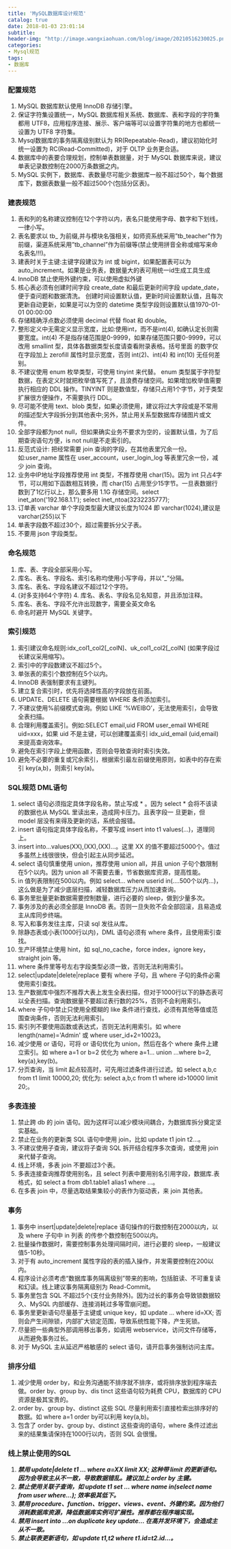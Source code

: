 ```yaml
---
title: 'MySQL数据库设计规范'
catalog: true
date: 2018-01-03 23:01:14
subtitle:
header-img: "http://image.wangxiaohuan.com/blog/image/20210516230025.png"
categories:
- Mysql规范
tags:
- 数据库
---
```


### 配置规范

1. MySQL 数据库默认使用 InnoDB 存储引擎。
2. 保证字符集设置统一，MySQL 数据库相关系统、数据库、表和字段的字符集都用 UTF8，应用程序连接、展示、客户端等可以设置字符集的地方也都统一设置为 UTF8 字符集。
3. Mysql数据库的事务隔离级别默认为 RR(Repeatable-Read)，建议初始化时统一设置为 RC(Read-Committed)，对于 OLTP 业务更合适。
4. 数据库中的表要合理规划，控制单表数据量，对于 MySQL 数据库来说，建议单表记录数控制在2000万条数据之内。
5. MySQL 实例下，数据库、表数量尽可能少:数据库一般不超过50个，每个数据库下，数据表数量一般不超过500个(包括分区表)。

### 建表规范

1. 表和列的名称建议控制在12个字符以内，表名只能使用字母、数字和下划线，一律小写。
2. 表名要求以 tb_ 为前缀,并与模块名强相关，如师资系统采用”tb_teacher”作为前缀，渠道系统采用”tb_channel”作为前缀等(禁止使用拼音全称或缩写来命名表名!!!)。
3. 建表时关于主键:主键字段建议为 int 或 bigint，如果配置表可以为auto_increment。如果是业务表，数据量大的表可用统一id生成工具生成
4. InnoDB 禁止使用外键约束，可以使用虚拟外键
5. 核心表必须有创建时间字段 create_date 和最后更新时间字段 update_date，便于查问题和数据清洗。
   创建时间设置默认值，更新时间设置默认值，且每次更新自动更新，如果是可以为空的 datetime 类型字段则设置默认值1970-01-01 00:00:00
6. 存储精确浮点数必须使用 decimal 代替 float 和 double。
7. 整形定义中无需定义显示宽度，比如:使用int，而不是int(4), 如确认定长则需要宽度。int(4) 不是指存储范围是0-9999，如果存储范围只要0-9999，可以改用 smallint 型，具体各数据类型长度请查看附录表格。括号里面
   的数字仅在字段加上 zerofill 属性时显示宽度，否则 int(2)、int(4) 和 int(10) 无任何差别。
8. 不建议使用 enum 枚举类型，可使用 tinyint 来代替。 enum 类型属于字符型数据，在表定义时就把枚举值写死了，且浪费存储空间。如果增加枚举值需要执行相应的 DDL 操作。TINYINT 则是数值型，存储只占用1个字节，对于类型扩展很方便操作，不需要执行 DDL。
9. 尽可能不使用 text、blob 类型，如果必须使用，建议将过大字段或是不常用的描述型大字段拆分到其他表中;另外，禁止用关系型数据库存储图片或文件。
10. 全部字段都为not null，但如果确实业务不要求为空的，设置默认值，为了后期查询语句方便，is not null是不走索引的。
11. 反范式设计: 把经常需要 join 查询的字段，在其他表里冗余一份。如:user_name 属性在 user_account，user_login_log 等表里冗余一份，减少 join 查询。
12. 业务中IP地址字段推荐使用 int 类型，不推荐使用 char(15)。因为 int 只占4字节，可以用如下函数相互转换，而 char(15) 占用至少15字节。一旦表数据行数到了1亿行以上，那么要多用 1.1G 存储空间。select inet_aton('192.168.1.1'); select inet_ntoa(3232235777);
13. 订单表 varchar 单个字段类型最大建议长度为1024 即 varchar(1024),建议是 varchar(255)以下
14. 单表字段数不超过30个，超过需要拆分父子表。
15. 不要用 json 字段类型。

### 命名规范

1. 库、表、字段全部采用小写。
2. 库名、表名、字段名、索引名称均使用小写字母，并以“_”分隔。
3. 库名、表名、字段名建议不超过12个字符。
4. (对多支持64个字符) 4. 库名、表名、字段名见名知意，并且添加注释。
5. 库名、表名、字段不允许出现数字，需要全英文命名
6. 命名时避开 MySQL 关键字。

### 索引规范

1. 索引建议命名规则:idx_col1_col2[_colN]、uk_col1_col2[_colN] (如果字段过长建议采用缩写)。
2. 索引中的字段数建议不超过5个。
3. 单张表的索引个数控制在5个以内。
4. InnoDB 表强制要求有主键列。
5. 建立复合索引时，优先将选择性高的字段放在前面。
6. UPDATE、DELETE 语句需要根据 WHERE 条件添加索引。
7. 不建议使用%前缀模式查询。例如 LIKE ‘%WEIBO’，无法使用索引，会导致全表扫描。
8. 合理利用覆盖索引。例如:SELECT email,uid FROM user_email WHERE uid=xxx，如果 uid 不是主键，可以创建覆盖索引 idx_uid_email (uid,email) 来提高查询效率。
9. 避免在索引字段上使用函数，否则会导致查询时索引失效。
10. 避免不必要的重复或冗余索引，根据索引最左前缀使用原则，如表中的存在索引 key(a,b)，则索引 key(a)。

### SQL规范 DML语句

1. select 语句必须指定具体字段名称，禁止写成 * 。因为 select * 会将不该读的数据也从 MySQL 里读出来，造成网卡压力。且表字段一 旦更新，但 model 层没有来得及更新的话，系统会报错。
2. insert 语句指定具体字段名称，不要写成 insert into t1 values(...)，道理同上。
3. insert into...values(XX),(XX),(XX)...。这里 XX 的值不要超过5000个。值过多虽然上线很很快，但会引起主从同步延迟。
4. select 语句慎重使用 union，推荐使用 union all，并且 union 子句个数限制在5个以内。因为 union all 不需要去重，节省数据库资源，提高性能。
5. in 值列表限制在500以内。例如 select... where userid in(....500个以内...)，这么做是为了减少底层扫描，减轻数据库压力从而加速查询。
6. 事务里批量更新数据需要控制数量，进行必要的 sleep，做到少量多次。
7. 事务涉及的表必须全部是 InnoDB 表。否则一旦失败不会全部回滚，且易造成主从库同步终端。
8. 写入和事务发往主库，只读 sql 发往从库。
9. 除静态表或小表(1000行以内)，DML 语句必须有 where 条件，且使用索引查找。
10. 生产环境禁止使用 hint，如 sql_no_cache，force index，ignore key，straight join 等。
11. where 条件里等号左右字段类型必须一致，否则无法利用索引。
12. select|update|delete|replace 要有 where 子句，且 where 子句的条件必需使用索引查找。
13. 生产数据库中强烈不推荐大表上发生全表扫描，但对于1000行以下的静态表可以全表扫描。查询数据量不要超过表行数的25%，否则不会利用索引。
14. where 子句中禁止只使用全模糊的 like 条件进行查找，必须有其他等值或范围查询条件，否则无法利用索引。
15. 索引列不要使用函数或表达式，否则无法利用索引。如 where length(name)='Admin' 或 where user_id+2=10023。
16. 减少使用 or 语句，可将 or 语句优化为 union，然后在各个 where 条件上建立索引。如 where a=1 or b=2 优化为 where a=1... union ...where b=2, key(a),key(b)。
17. 分页查询，当 limit 起点较高时，可先用过滤条件进行过滤。如 select a,b,c from t1 limit 10000,20; 优化为: select a,b,c from t1 where id>10000 limit 20;。

### 多表连接

1. 禁止跨 db 的 join 语句。因为这样可以减少模块间耦合，为数据库拆分奠定坚实基础。
2. 禁止在业务的更新类 SQL 语句中使用 join，比如 update t1 join t2...。
3. 不建议使用子查询，建议将子查询 SQL 拆开结合程序多次查询，或使用 join 来代替子查询。
4. 线上环境，多表 join 不要超过3个表。
5. 多表连接查询推荐使用别名，且 select 列表中要用别名引用字段，数据库.表格式，如 select a from db1.table1 alias1 where ...。
6. 在多表 join 中，尽量选取结果集较小的表作为驱动表，来 join 其他表。

### 事务

1. 事务中 insert|update|delete|replace 语句操作的行数控制在2000以内，以及 where 子句中 in 列表 的传参个数控制在500以内。
2. 批量操作数据时，需要控制事务处理间隔时间，进行必要的 sleep，一般建议值5-10秒。
3. 对于有 auto_increment 属性字段的表的插入操作，并发需要控制在200以内。
4. 程序设计必须考虑“数据库事务隔离级别”带来的影响，包括脏读、不可重复读和幻读。线上建议事务隔离级别为 Read-Commit。
5. 事务里包含 SQL 不超过5个(支付业务除外)。因为过长的事务会导致锁数据较久、MySQL 内部缓存、连接消耗过多等雪崩问题。
6. 事务里更新语句尽量基于主键或 unique key，如 update ... where id=XX; 否则会产生间隙锁，内部扩大锁定范围，导致系统性能下降，产生死锁。
7. 尽量把一些典型外部调用移出事务，如调用 webservice，访问文件存储等，从而避免事务过长。
8. 对于 MySQL 主从延迟严格敏感的 select 语句，请开启事务强制访问主库。

### 排序分组

1. 减少使用 order by，和业务沟通能不排序就不排序，或将排序放到程序端去做。order by、group by、dis
   tinct 这些语句较为耗费 CPU，数据库的 CPU 资源是极其宝贵的。
2. order by、group by、distinct 这些 SQL 尽量利用索引直接检索出排序好的数据。如 where a=1 order by可以利用 key(a,b)。
3. 包含了 order by、group by、distinct 这些查询的语句，where 条件过滤出来的结果集请保持在1000行以内，否则 SQL 会很慢。

### 线上禁止使用的SQL

1. ***禁用 update|delete t1 ... where a=XX limit XX; 这种带 limit 的更新语句。因为会导致主从不一致，导致数据错乱。建议加上 order by 主键。***
2. ***禁止使用关联子查询，如 update t1 set ... where name in(select name from user where...); 效率极其低下。***
3. ***禁用 procedure、function、trigger、views、event、外键约束。因为他们消耗数据库资源，降低数据库实例可扩展性。推荐都在程序端实现。***
4. ***禁用 insert into ...on duplicate key update... 在高并发环境下，会造成主从不一致。***
5. ***禁止联表更新语句，如 update t1,t2 where t1.id=t2.id...。***
